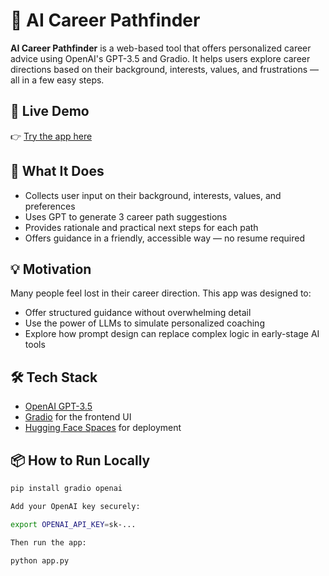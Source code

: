 # 🧭 AI Career Pathfinder

**AI Career Pathfinder** is a web-based tool that offers personalized career advice using OpenAI's GPT-3.5 and Gradio. 
It helps users explore career directions based on their background, interests, values, and frustrations — all in a few easy steps.

## 🚀 Live Demo

👉 [Try the app here](https://huggingface.co/spaces/AminPourmohammadi/career-pathfinder)

## 🧠 What It Does

- Collects user input on their background, interests, values, and preferences
- Uses GPT to generate 3 career path suggestions
- Provides rationale and practical next steps for each path
- Offers guidance in a friendly, accessible way — no resume required

## 💡 Motivation

Many people feel lost in their career direction. This app was designed to:
- Offer structured guidance without overwhelming detail
- Use the power of LLMs to simulate personalized coaching
- Explore how prompt design can replace complex logic in early-stage AI tools

## 🛠 Tech Stack

- [OpenAI GPT-3.5](https://platform.openai.com/)
- [Gradio](https://www.gradio.app/) for the frontend UI
- [Hugging Face Spaces](https://huggingface.co/spaces) for deployment

## 📦 How to Run Locally

```bash
pip install gradio openai

Add your OpenAI key securely:

export OPENAI_API_KEY=sk-...

Then run the app:

python app.py
